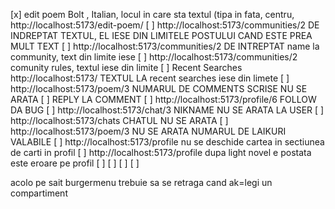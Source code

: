 [x] edit poem Bolt , Italian, locul in care sta textul (tipa in fata, centru,   http://localhost:5173/edit-poem/
[ ] http://localhost:5173/communities/2 DE INDREPTAT TEXTUL, EL IESE DIN LIMITELE POSTULUI CAND ESTE PREA MULT TEXT
[ ] http://localhost:5173/communities/2 DE INTREPTAT name la community, text din limite iese
[ ] http://localhost:5173/communities/2 comunity rules, textul iese din limite
[ ] Recent Searches http://localhost:5173/ TEXTUL LA recent searches iese din limete
[ ] http://localhost:5173/poem/3 NUMARUL DE COMMENTS SCRISE NU SE ARATA
[ ] REPLY LA COMMENT
[ ] http://localhost:5173/profile/6 FOLLOW DA BUG
[ ] http://localhost:5173/chat/3 NIKNAME NU SE ARATA LA USER
[ ] http://localhost:5173/chats CHATUL NU SE ARATA
[ ] http://localhost:5173/poem/3 NU SE ARATA NUMARUL DE LAIKURI VALABILE
[ ] http://localhost:5173/profile nu se deschide cartea in sectiunea de carti in profil
[ ] http://localhost:5173/profile dupa light novel e postata este eroare pe profil
[ ]
[ ]
[ ]
[ ]

acolo pe sait burgermenu trebuie sa se retraga cand ak=legi un compartiment 